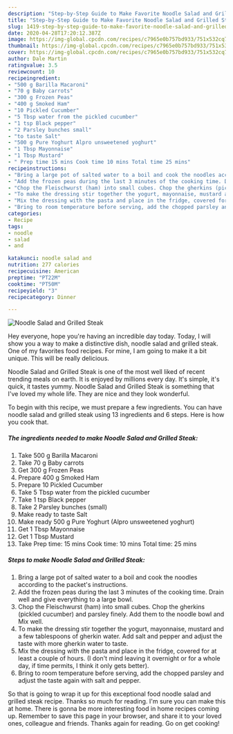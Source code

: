 ```yaml
---
description: "Step-by-Step Guide to Make Favorite Noodle Salad and Grilled Steak"
title: "Step-by-Step Guide to Make Favorite Noodle Salad and Grilled Steak"
slug: 1419-step-by-step-guide-to-make-favorite-noodle-salad-and-grilled-steak
date: 2020-04-28T17:20:12.387Z
image: https://img-global.cpcdn.com/recipes/c7965e0b757bd933/751x532cq70/noodle-salad-and-grilled-steak-recipe-main-photo.jpg
thumbnail: https://img-global.cpcdn.com/recipes/c7965e0b757bd933/751x532cq70/noodle-salad-and-grilled-steak-recipe-main-photo.jpg
cover: https://img-global.cpcdn.com/recipes/c7965e0b757bd933/751x532cq70/noodle-salad-and-grilled-steak-recipe-main-photo.jpg
author: Dale Martin
ratingvalue: 3.5
reviewcount: 10
recipeingredient:
- "500 g Barilla Macaroni"
- "70 g Baby carrots"
- "300 g Frozen Peas"
- "400 g Smoked Ham"
- "10 Pickled Cucumber"
- "5 Tbsp water from the pickled cucumber"
- "1 tsp Black pepper"
- "2 Parsley bunches small"
- "to taste Salt"
- "500 g Pure Yoghurt Alpro unsweetened yoghurt"
- "1 Tbsp Mayonnaise"
- "1 Tbsp Mustard"
- " Prep time 15 mins Cook time 10 mins Total time 25 mins"
recipeinstructions:
- "Bring a large pot of salted water to a boil and cook the noodles according to the packet&#39;s instructions."
- "Add the frozen peas during the last 3 minutes of the cooking time. Drain well and give everything to a large bowl."
- "Chop the Fleischwurst (ham) into small cubes. Chop the gherkins (pickled cucumber) and parsley finely. Add them to the noodle bowl and Mix well."
- "To make the dressing stir together the yogurt, mayonnaise, mustard and a few tablespoons of gherkin water. Add salt and pepper and adjust the taste with more gherkin water to taste."
- "Mix the dressing with the pasta and place in the fridge, covered for at least a couple of hours. (I don&#39;t mind leaving it overnight or for a whole day, if time permits, I think it only gets better)."
- "Bring to room temperature before serving, add the chopped parsley and adjust the taste again with salt and pepper."
categories:
- Recipe
tags:
- noodle
- salad
- and

katakunci: noodle salad and 
nutrition: 277 calories
recipecuisine: American
preptime: "PT22M"
cooktime: "PT50M"
recipeyield: "3"
recipecategory: Dinner

---
```



![Noodle Salad and Grilled Steak](https://img-global.cpcdn.com/recipes/c7965e0b757bd933/751x532cq70/noodle-salad-and-grilled-steak-recipe-main-photo.jpg)

Hey everyone, hope you're having an incredible day today. Today, I will show you a way to make a distinctive dish, noodle salad and grilled steak. One of my favorites food recipes. For mine, I am going to make it a bit unique. This will be really delicious.



Noodle Salad and Grilled Steak is one of the most well liked of recent trending meals on earth. It is enjoyed by millions every day. It's simple, it's quick, it tastes yummy. Noodle Salad and Grilled Steak is something that I've loved my whole life. They are nice and they look wonderful.


To begin with this recipe, we must prepare a few ingredients. You can have noodle salad and grilled steak using 13 ingredients and 6 steps. Here is how you cook that.

<!--inarticleads1-->

##### The ingredients needed to make Noodle Salad and Grilled Steak:

1. Take 500 g Barilla Macaroni
1. Take 70 g Baby carrots
1. Get 300 g Frozen Peas
1. Prepare 400 g Smoked Ham
1. Prepare 10 Pickled Cucumber
1. Take 5 Tbsp water from the pickled cucumber
1. Take 1 tsp Black pepper
1. Take 2 Parsley bunches (small)
1. Make ready to taste Salt
1. Make ready 500 g Pure Yoghurt (Alpro unsweetened yoghurt)
1. Get 1 Tbsp Mayonnaise
1. Get 1 Tbsp Mustard
1. Take  Prep time: 15 mins Cook time: 10 mins Total time: 25 mins




<!--inarticleads2-->

##### Steps to make Noodle Salad and Grilled Steak:

1. Bring a large pot of salted water to a boil and cook the noodles according to the packet&#39;s instructions.
1. Add the frozen peas during the last 3 minutes of the cooking time. Drain well and give everything to a large bowl.
1. Chop the Fleischwurst (ham) into small cubes. Chop the gherkins (pickled cucumber) and parsley finely. Add them to the noodle bowl and Mix well.
1. To make the dressing stir together the yogurt, mayonnaise, mustard and a few tablespoons of gherkin water. Add salt and pepper and adjust the taste with more gherkin water to taste.
1. Mix the dressing with the pasta and place in the fridge, covered for at least a couple of hours. (I don&#39;t mind leaving it overnight or for a whole day, if time permits, I think it only gets better).
1. Bring to room temperature before serving, add the chopped parsley and adjust the taste again with salt and pepper.




So that is going to wrap it up for this exceptional food noodle salad and grilled steak recipe. Thanks so much for reading. I'm sure you can make this at home. There is gonna be more interesting food in home recipes coming up. Remember to save this page in your browser, and share it to your loved ones, colleague and friends. Thanks again for reading. Go on get cooking!
